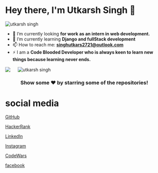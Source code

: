 <h1 align="left">Hey there, I'm Utkarsh Singh 👋</h1>
<p align="left"> <img src="https://komarev.com/ghpvc/?username=CodeNerd-Utkarsh&label=views&color=0e75b6&style=flat" alt="utkarsh singh" /> </p>

- 🔭 I’m currently looking **for work as an intern in web development.**
- 🌱 I’m currently learning **Django and fullStack development**
- 📫 How to reach me: **singhutkars2721@outlook.com**
- ⚡ I am a **Code Blooded Developer who is always keen to learn new things because learning never ends.**

<p>
<img align="center" src="https://github-readme-stats.vercel.app/api/top-langs?username=CodeNerd-Utkarsh&amp;theme=dark&amp;hide_langs_below=1" style="max-width:100%;">
  &nbsp;&nbsp;&nbsp;&nbsp;
<img align="center" src="https://github-readme-stats.vercel.app/api?username=CodeNerd-Utkarsh&amp;show_icons=true&amp;theme=dracula&amp;line_height=27" style="max-width:100%;" alt="utkarsh singh" /></p>


<h3 align="center">Show some ❤️ by starring some of the repositories!</h3>

# social media
[GitHub](https://github.com/CodeNerd-Utkarsh)

[HackerRank](https://www.hackerrank.com/Utkasrh_Singh)

[LinkedIn](https://www.linkedin.com/in/utkarsh-singh-hbase/)

[Instagram](https://www.instagram.com/utkarshsinghh8ase/)

[CodeWars](https://www.codewars.com/users/Code_Nerd-Singh)

[facebook](https://www.facebook.com/profile.php?id=100009522532027)



